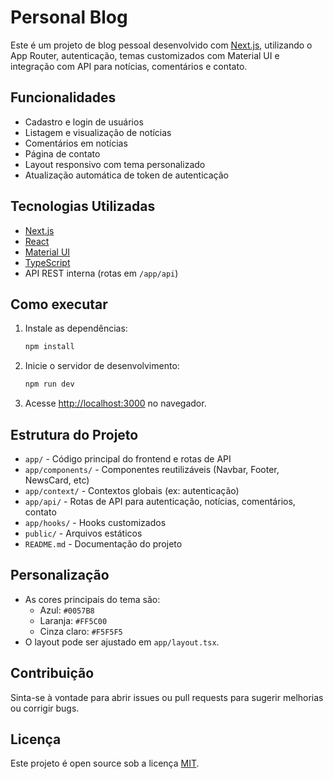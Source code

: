 # Personal Blog

Este é um projeto de blog pessoal desenvolvido com [Next.js](https://nextjs.org), utilizando o App Router, autenticação, temas customizados com Material UI e integração com API para notícias, comentários e contato.

## Funcionalidades

- Cadastro e login de usuários
- Listagem e visualização de notícias
- Comentários em notícias
- Página de contato
- Layout responsivo com tema personalizado
- Atualização automática de token de autenticação

## Tecnologias Utilizadas

- [Next.js](https://nextjs.org)
- [React](https://react.dev)
- [Material UI](https://mui.com)
- [TypeScript](https://www.typescriptlang.org)
- API REST interna (rotas em `/app/api`)

## Como executar

1. Instale as dependências:
   ```bash
   npm install
   ```

2. Inicie o servidor de desenvolvimento:
   ```bash
   npm run dev
   ```

3. Acesse [http://localhost:3000](http://localhost:3000) no navegador.

## Estrutura do Projeto

- `app/` - Código principal do frontend e rotas de API
- `app/components/` - Componentes reutilizáveis (Navbar, Footer, NewsCard, etc)
- `app/context/` - Contextos globais (ex: autenticação)
- `app/api/` - Rotas de API para autenticação, notícias, comentários, contato
- `app/hooks/` - Hooks customizados
- `public/` - Arquivos estáticos
- `README.md` - Documentação do projeto

## Personalização

- As cores principais do tema são:
  - Azul: `#0057B8`
  - Laranja: `#FF5C00`
  - Cinza claro: `#F5F5F5`
- O layout pode ser ajustado em `app/layout.tsx`.

## Contribuição

Sinta-se à vontade para abrir issues ou pull requests para sugerir melhorias ou corrigir bugs.

## Licença

Este projeto é open source sob a licença [MIT](LICENSE).

